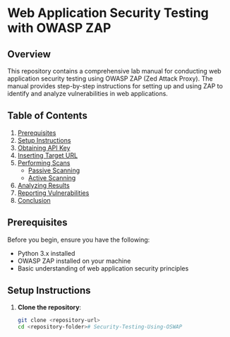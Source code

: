 # Web Application Security Testing with OWASP ZAP

## Overview

This repository contains a comprehensive lab manual for conducting web application security testing using OWASP ZAP (Zed Attack Proxy). The manual provides step-by-step instructions for setting up and using ZAP to identify and analyze vulnerabilities in web applications.

## Table of Contents
1. [Prerequisites](#prerequisites)
2. [Setup Instructions](#setup-instructions)
3. [Obtaining API Key](#obtaining-api-key)
4. [Inserting Target URL](#inserting-target-url)
5. [Performing Scans](#performing-scans)
   - [Passive Scanning](#passive-scanning)
   - [Active Scanning](#active-scanning)
6. [Analyzing Results](#analyzing-results)
7. [Reporting Vulnerabilities](#reporting-vulnerabilities)
8. [Conclusion](#conclusion)

## Prerequisites

Before you begin, ensure you have the following:

- Python 3.x installed
- OWASP ZAP installed on your machine
- Basic understanding of web application security principles

## Setup Instructions

1. **Clone the repository**:
   ```bash
   git clone <repository-url>
   cd <repository-folder>#   S e c u r i t y - T e s t i n g - U s i n g - O S W A P 
 
 
